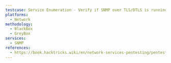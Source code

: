 ```yaml
---
testcase: Service Enumeration - Verify if SNMP over TLS/DTLS is running on ports 10161/10162 UDP by scanning (nmap -sU -p 10161,10162 <IP>)
platforms: 
  - Network
methodology: 
  - BlackBox
  - GreyBox
services:
  - SNMP
references:
  - https://book.hacktricks.wiki/en/network-services-pentesting/pentesting-snmp/index.html
---
```

